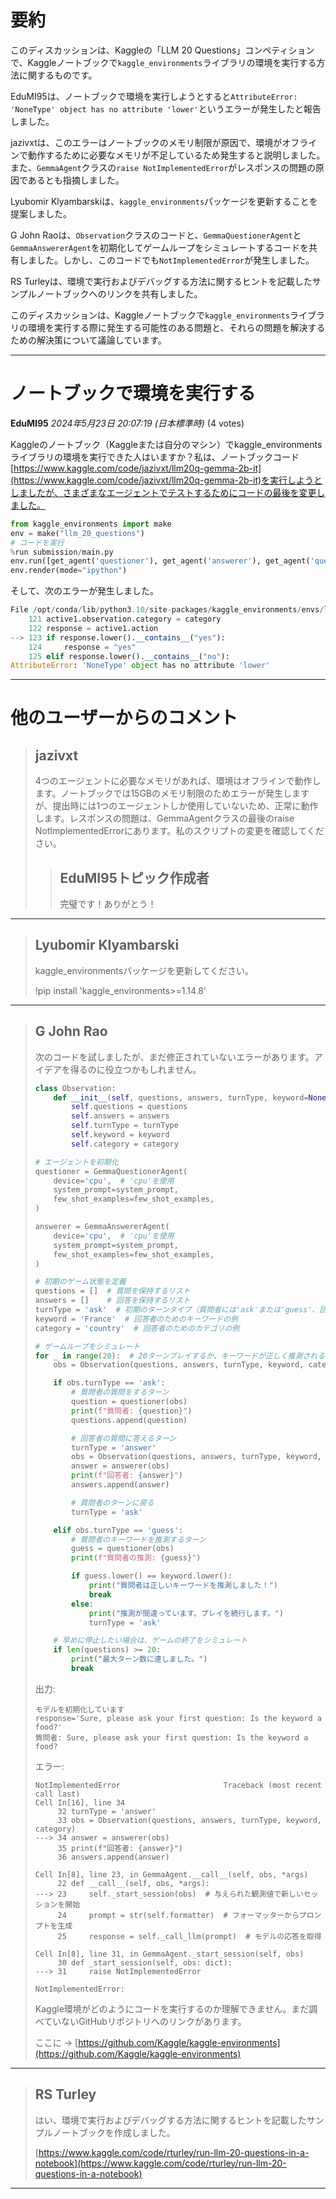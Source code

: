 # 要約 
このディスカッションは、Kaggleの「LLM 20 Questions」コンペティションで、Kaggleノートブックで`kaggle_environments`ライブラリの環境を実行する方法に関するものです。

EduMI95は、ノートブックで環境を実行しようとすると`AttributeError: 'NoneType' object has no attribute 'lower'`というエラーが発生したと報告しました。

jazivxtは、このエラーはノートブックのメモリ制限が原因で、環境がオフラインで動作するために必要なメモリが不足しているため発生すると説明しました。また、`GemmaAgent`クラスの`raise NotImplementedError`がレスポンスの問題の原因であるとも指摘しました。

Lyubomir Klyambarskiは、`kaggle_environments`パッケージを更新することを提案しました。

G John Raoは、`Observation`クラスのコードと、`GemmaQuestionerAgent`と`GemmaAnswererAgent`を初期化してゲームループをシミュレートするコードを共有しました。しかし、このコードでも`NotImplementedError`が発生しました。

RS Turleyは、環境で実行およびデバッグする方法に関するヒントを記載したサンプルノートブックへのリンクを共有しました。

このディスカッションは、Kaggleノートブックで`kaggle_environments`ライブラリの環境を実行する際に発生する可能性のある問題と、それらの問題を解決するための解決策について議論しています。


---
# ノートブックで環境を実行する

**EduMI95** *2024年5月23日 20:07:19 (日本標準時)* (4 votes)

Kaggleのノートブック（Kaggleまたは自分のマシン）でkaggle_environmentsライブラリの環境を実行できた人はいますか？私は、ノートブックコード[https://www.kaggle.com/code/jazivxt/llm20q-gemma-2b-it](https://www.kaggle.com/code/jazivxt/llm20q-gemma-2b-it)を実行しようとしましたが、さまざまなエージェントでテストするためにコードの最後を変更しました。

```python
from kaggle_environments import make
env = make("llm_20_questions")
# コードを実行
%run submission/main.py
env.run([get_agent('questioner'), get_agent('answerer'), get_agent('questioner'), get_agent('answerer')])
env.render(mode="ipython")
```

そして、次のエラーが発生しました。

```python
File /opt/conda/lib/python3.10/site-packages/kaggle_environments/envs/llm_20_questions/llm_20_questions.py:123, in interpreter(state, env)
    121 active1.observation.category = category
    122 response = active1.action
--> 123 if response.lower().__contains__("yes"):
    124     response = "yes"
    125 elif response.lower().__contains__("no"):
AttributeError: 'NoneType' object has no attribute 'lower'
```

---
# 他のユーザーからのコメント

> ## jazivxt
> 
> 4つのエージェントに必要なメモリがあれば、環境はオフラインで動作します。ノートブックでは15GBのメモリ制限のためエラーが発生しますが、提出時には1つのエージェントしか使用していないため、正常に動作します。レスポンスの問題は、GemmaAgentクラスの最後のraise NotImplementedErrorにあります。私のスクリプトの変更を確認してください。
> 
> 
> 
> > ## EduMI95トピック作成者
> > 
> > 完璧です！ありがとう！
> > 
> > 
> > 
---
> ## Lyubomir Klyambarski
> 
> kaggle_environmentsパッケージを更新してください。
> 
> !pip install 'kaggle_environments>=1.14.8'
> 
> 
> 
---
> ## G John Rao
> 
> 次のコードを試しましたが、まだ修正されていないエラーがあります。アイデアを得るのに役立つかもしれません。
> 
> ```python
> class Observation:
>     def __init__(self, questions, answers, turnType, keyword=None, category=None):
>         self.questions = questions
>         self.answers = answers
>         self.turnType = turnType
>         self.keyword = keyword
>         self.category = category
> 
> ```
> 
> ```python
> # エージェントを初期化
> questioner = GemmaQuestionerAgent(
>     device='cpu',  # 'cpu'を使用
>     system_prompt=system_prompt,
>     few_shot_examples=few_shot_examples,
> )
> 
> answerer = GemmaAnswererAgent(
>     device='cpu',  # 'cpu'を使用
>     system_prompt=system_prompt,
>     few_shot_examples=few_shot_examples,
> )
> 
> # 初期のゲーム状態を定義
> questions = []  # 質問を保持するリスト
> answers = []    # 回答を保持するリスト
> turnType = 'ask'  # 初期のターンタイプ（質問者には'ask'または'guess'、回答者には'answer'）
> keyword = 'France'  # 回答者のためのキーワードの例
> category = 'country'  # 回答者のためのカテゴリの例
> 
> # ゲームループをシミュレート
> for _ in range(20):  # 20ターンプレイするか、キーワードが正しく推測されるまで
>     obs = Observation(questions, answers, turnType, keyword, category)
> 
>     if obs.turnType == 'ask':
>         # 質問者の質問をするターン
>         question = questioner(obs)
>         print(f"質問者: {question}")
>         questions.append(question)
> 
>         # 回答者の質問に答えるターン
>         turnType = 'answer'
>         obs = Observation(questions, answers, turnType, keyword, category)
>         answer = answerer(obs)
>         print(f"回答者: {answer}")
>         answers.append(answer)
> 
>         # 質問者のターンに戻る
>         turnType = 'ask'
> 
>     elif obs.turnType == 'guess':
>         # 質問者のキーワードを推測するターン
>         guess = questioner(obs)
>         print(f"質問者の推測: {guess}")
> 
>         if guess.lower() == keyword.lower():
>             print("質問者は正しいキーワードを推測しました！")
>             break
>         else:
>             print("推測が間違っています。プレイを続行します。")
>             turnType = 'ask'
> 
>     # 早めに停止したい場合は、ゲームの終了をシミュレート
>     if len(questions) >= 20:
>         print("最大ターン数に達しました。")
>         break
> 
> ```
> 
> 出力:
> 
> ```
> モデルを初期化しています
> response='Sure, please ask your first question: Is the keyword a food?'
> 質問者: Sure, please ask your first question: Is the keyword a food?
> 
> ```
> 
> エラー:
> 
> ```
> NotImplementedError                       Traceback (most recent call last)
> Cell In[16], line 34
>      32 turnType = 'answer'
>      33 obs = Observation(questions, answers, turnType, keyword, category)
> ---> 34 answer = answerer(obs)
>      35 print(f"回答者: {answer}")
>      36 answers.append(answer)
> 
> Cell In[8], line 23, in GemmaAgent.__call__(self, obs, *args)
>      22 def __call__(self, obs, *args):
> ---> 23     self._start_session(obs)  # 与えられた観測値で新しいセッションを開始
>      24     prompt = str(self.formatter)  # フォーマッターからプロンプトを生成
>      25     response = self._call_llm(prompt)  # モデルの応答を取得
> 
> Cell In[8], line 31, in GemmaAgent._start_session(self, obs)
>      30 def _start_session(self, obs: dict):
> ---> 31     raise NotImplementedError
> 
> NotImplementedError: 
> 
> ```
> 
> Kaggle環境がどのようにコードを実行するのか理解できません。まだ調べていないGitHubリポジトリへのリンクがあります。
> 
> ここに -> [https://github.com/Kaggle/kaggle-environments](https://github.com/Kaggle/kaggle-environments)
> 
> 
> 
---
> ## RS Turley
> 
> はい、環境で実行およびデバッグする方法に関するヒントを記載したサンプルノートブックを作成しました。
> 
> [https://www.kaggle.com/code/rturley/run-llm-20-questions-in-a-notebook](https://www.kaggle.com/code/rturley/run-llm-20-questions-in-a-notebook)
> 
> 
> 
---



